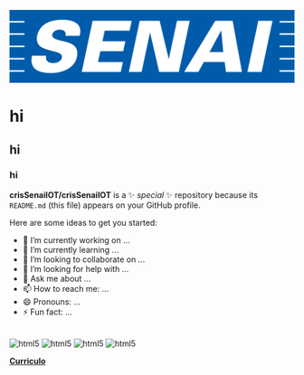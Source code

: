 ![logo](https://github.com/crisSenaiIOT/crisSenaiIOT/blob/main/senai-logo-3.png)

# hi
## hi 
### hi 

**crisSenaiIOT/crisSenaiIOT** is a ✨ _special_ ✨ repository because its `README.md` (this file) appears on your GitHub profile.

Here are some ideas to get you started:

- 🔭 I’m currently working on ...
- 🌱 I’m currently learning ...
- 👯 I’m looking to collaborate on ...
- 🤔 I’m looking for help with ...
- 💬 Ask me about ...
- 📫 How to reach me: ...
- 😄 Pronouns: ...
- ⚡ Fun fact: ...

<div style ="display: inline_block"><br/>
 <img align="center" alt="html5" src="https://img.shields.io/badge/Linux-FCC624?style=for-the-badge&logo=linux&logoColor=black" />
 <img align="center" alt="html5" src="https://img.shields.io/badge/Lua-2C2D72?style=for-the-badge&logo=lua&logoColor=white" />
 <img align="center" alt="html5" src="https://img.shields.io/badge/Angular-DD0031?style=for-the-badge&logo=angular&logoColor=white" />
 <img align="center" alt="html5" src="https://img.shields.io/badge/Django-092E20?style=for-the-badge&logo=django&logoColor=white" />
</div>

<a href="https://github.com/crisSenaiIOT/crisSenaiIOT/blob/main/cv.pdf" class="nav-link">**Curriculo**</a>
